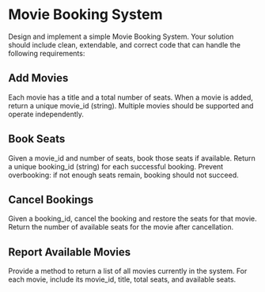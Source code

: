 # Movie Booking System
Design and implement a simple Movie Booking System. Your solution should include clean, extendable, and correct code that can handle the following requirements:

## Add Movies
Each movie has a title and a total number of seats.
When a movie is added, return a unique movie_id (string).
Multiple movies should be supported and operate independently.

## Book Seats
Given a movie_id and number of seats, book those seats if available.
Return a unique booking_id (string) for each successful booking.
Prevent overbooking: if not enough seats remain, booking should not succeed.

## Cancel Bookings
Given a booking_id, cancel the booking and restore the seats for that movie.
Return the number of available seats for the movie after cancellation.

## Report Available Movies
Provide a method to return a list of all movies currently in the system.
For each movie, include its movie_id, title, total seats, and available seats.